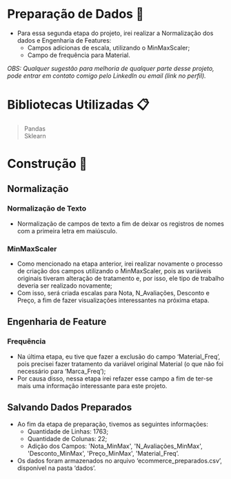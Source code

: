 # Preparação de Dados 🎲
- Para essa segunda etapa do projeto, irei realizar a Normalização dos dados e Engenharia de Features:
    - Campos adicionas de escala, utilizando o MinMaxScaler;
    - Campo de frequência para Material.
  
_OBS: Qualquer sugestão para melhoria de qualquer parte desse projeto, pode entrar em contato comigo pelo LinkedIn ou email (link no perfil)._
# Bibliotecas Utilizadas 📋
> Pandas <br>
> Sklearn
# Construção 🔧
## Normalização
### Normalização de Texto

- Normalização de campos de texto a fim de deixar os registros de nomes com a primeira letra em maiúsculo.

### MinMaxScaler

- Como mencionado na etapa anterior, irei realizar novamente o processo de criação dos campos utilizando o MinMaxScaler, pois as variáveis originais tiveram alteração de tratamento e, por isso, ele tipo de trabalho deveria ser realizado novamente;
- Com isso, será criada escalas para Nota, N_Avaliações, Desconto e Preço, a fim de fazer visualizações interessantes na próxima etapa.
## Engenharia de Feature
### Frequência

- Na última etapa, eu tive que fazer a exclusão do campo ‘Material_Freq’, pois precisei fazer tratamento da variável original Material (o que não foi necessário para ‘Marca_Freq’);
- Por causa disso, nessa etapa irei refazer esse campo a fim de ter-se mais uma informação interessante para este projeto.

## Salvando Dados Preparados

- Ao fim da etapa de preparação, tivemos as seguintes informações:
    - Quantidade de Linhas: 1763;
    - Quantidade de Colunas: 22;
    - Adição dos Campos: 'Nota_MinMax', 'N_Avaliações_MinMax', 'Desconto_MinMax', 'Preço_MinMax', 'Material_Freq’.
- Os dados foram armazenados no arquivo ‘ecommerce_preparados.csv’, disponível na pasta ‘dados’.
